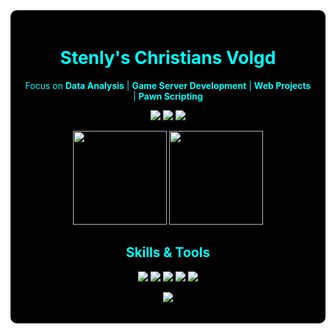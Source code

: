 <div align="center" style="background-color:#000; color:#00ffff; padding: 20px; border-radius: 10px;">

<h1>Stenly's Christians Volgd</h1>

<p>
Focus on <b>Data Analysis</b> | <b>Game Server Development</b> | <b>Web Projects</b> | <b>Pawn Scripting</b>
</p>

<p>
  <a href="https://orbitcloud.my.id">
    <img src="https://img.shields.io/badge/OrbitCloud-000000?style=for-the-badge&logo=cloudflare&logoColor=cyan">
  </a>
  <a href="https://vyuxn.xyz">
    <img src="https://img.shields.io/badge/Vyuxn-000000?style=for-the-badge&logo=google-cloud&logoColor=cyan">
  </a>
  <a href="stenly@vyuxn.xyz@email.com">
    <img src="https://img.shields.io/badge/Email-000000?style=for-the-badge&logo=gmail&logoColor=cyan">
  </a>
</p>

<p>
  <img src="https://github-readme-stats.vercel.app/api?username=stenlykaelan&show_icons=true&theme=tokyonight&hide_border=true&bg_color=000000&text_color=00FFFF" height="150">
  <img src="https://github-readme-streak-stats.herokuapp.com/?user=stenlykaelan&theme=tokyonight&hide_border=true&background=000000&ring=00FFFF&fire=00FFFF&currStreakLabel=00FFFF" height="150">
</p>

<h2>Skills & Tools</h2>
<p align="center">
  <img src="https://img.shields.io/badge/Pawn-000000?style=for-the-badge&logo=codingninjas&logoColor=cyan">
  <img src="https://img.shields.io/badge/Python-000000?style=for-the-badge&logo=python&logoColor=cyan">
  <img src="https://img.shields.io/badge/Linux-000000?style=for-the-badge&logo=linux&logoColor=cyan">
  <img src="https://img.shields.io/badge/Cloud-000000?style=for-the-badge&logo=cloudflare&logoColor=cyan">
  <img src="https://img.shields.io/badge/Security-000000?style=for-the-badge&logo=hackthebox&logoColor=cyan">
</p>

<p align="center">
  <img src="https://komarev.com/ghpvc/?username=stenlykaelan&label=Profile%20Views&color=00FFFF&style=flat">
</p>

<p align="center">
</p>

</div>
